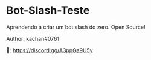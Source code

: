 # Bot-Slash-Teste
Aprendendo a criar um bot slash do zero.
Open Source!

Author: kachan#0761

🛒: https://discord.gg/A3ppGa9U5y 

